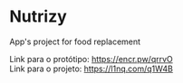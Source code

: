 # Nutrizy
App's project for food replacement

Link para o protótipo: https://encr.pw/qrrvO
<br>Link para o projeto: https://l1nq.com/q1W4B
